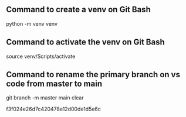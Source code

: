 ## Command to create a venv on Git Bash
python -m venv venv

## Command to activate the venv on Git Bash 
source venv/Scripts/activate


## Command to rename the primary branch on vs code from master to main
git branch -m master main
clear

f3f024e26d7c420478e12d00de1d5e6c